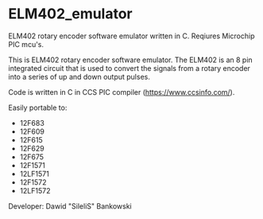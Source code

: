 # ELM402_emulator
ELM402 rotary encoder software emulator written in C.
Reqiures Microchip PIC mcu's.


This is ELM402 rotary encoder software emulator.
The ELM402 is an 8 pin integrated circuit that is used to convert the signals from a rotary encoder into a series of up and down output pulses.

Code is written in C in CCS PIC compiler (https://www.ccsinfo.com/).

Easily portable to:
- 12F683
- 12F609
- 12F615
- 12F629
- 12F675
- 12F1571
- 12LF1571
- 12F1572
- 12LF1572

Developer: Dawid "SileliS" Bankowski
